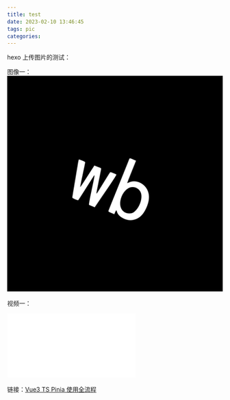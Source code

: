 ```yaml
---
title: test
date: 2023-02-10 13:46:45
tags: pic
categories:
---
```


hexo 上传图片的测试：

图像一：
![作者](test/safari-pinned-tab.svg)

视频一：
<iframe src="//player.bilibili.com/player.html?aid=981742617&bvid=BV1qt4y1W7uF&cid=725326997&page=1" scrolling="no" border="0" frameborder="no" framespacing="0" allowfullscreen="true"> </iframe>

链接：[Vue3 TS Pinia 使用全流程](https://www.bilibili.com/video/BV1qt4y1W7uF/?share_source=copy_web&vd_source=c2c18d251cad9ae9dbff27c9e243d4e1)
